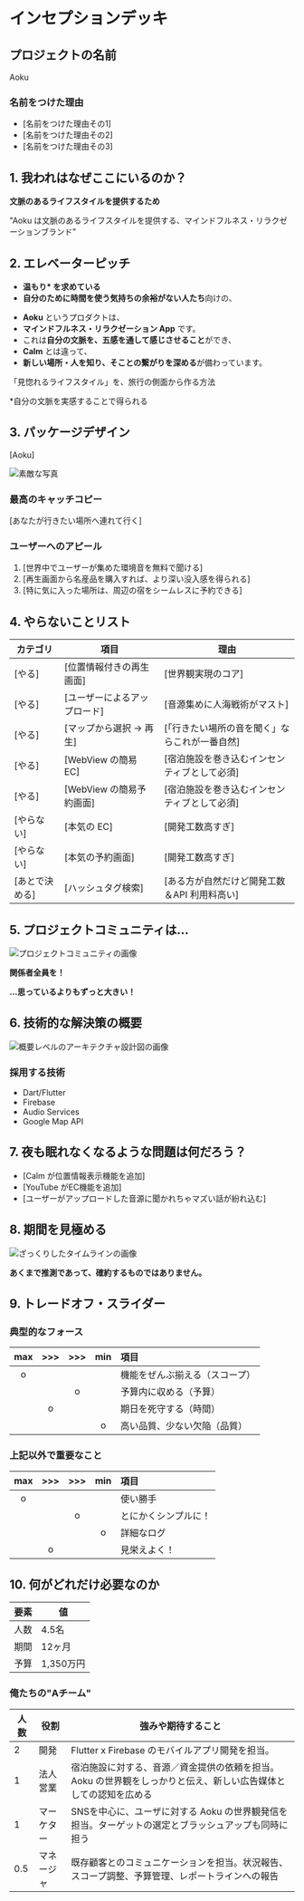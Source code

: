 # インセプションデッキ

## プロジェクトの名前

Aoku

### 名前をつけた理由

- [名前をつけた理由その1]
- [名前をつけた理由その2]
- [名前をつけた理由その3]

<div style="page-break-before:always">
</div>

## 1\. 我われはなぜここにいるのか？

<!--見惚れるライフスタイル-->

<!--↑-->

<!--情緒的なリラクゼーション？-->

<!--機械的なリラクゼーション ↔︎ 情緒的なリラクゼーション-->

<!--間にあるのは文脈／ストーリー-->

**文脈のあるライフスタイルを提供するため**

"Aoku は文脈のあるライフスタイルを提供する、マインドフルネス・リラクゼーションブランド"

<div style="page-break-before:always">
</div>

## 2\. エレベーターピッチ

<!--環境音に感情はないけど、それを聞くときに感情が生まれる-->
<!--温もり？-->
<!--誰も自分のことを見ていない感覚-->
<!--自分と関係のあるヒト・モノ・こと・時が温もりを感じさせてくれる-->
<!--温もりは自分と関係のあるヒト・モノ・こと・時とのつながりを実感することで得られる-->
<!--自分の影響力を-->

- **温もり\* を求めている**
- **自分のために時間を使う気持ちの余裕がない人たち**向けの、
<!-- 単に時間がないんじゃなくて、気持ちの余裕がない -->
<!-- リラクゼーションに価値を感じてくれる＆周りをケアする余裕がある人たち。 -->
<!-- 孤独感とはまた違う。自分に満足していない人たち -->
<!-- 周囲に自己肯定感を求めるのではなく、自分の中に求めている（何を？） -->
<!-- 内省することの大切さを理解している人たち？ -->
<!-- 新しい、柔軟性の高いライフスタイルを実現できる層 -->
<!-- 人生に追われてる感のない人たちに使ってほしい -->
<!-- 自分のために時間とお金を使う暮らしをしたい人たち -->
<!-- 「丁寧な暮らし」＝自分のために時間とお金を使う暮らし -->
- **Aoku** というプロダクトは、
- **マインドフルネス・リラクゼーション App** です。
- これは**自分の文脈を、五感を通して感じさせること**ができ、
- **Calm** とは違って、
- **新しい場所・人を知り、そことの繋がりを深める**が備わっています。
<!-- 文脈的な何か／誰にでも伝わる表現に -->

「見惚れるライフスタイル」を、旅行の側面から作る方法
<!--1. 新しい場所・人を知る-->
<!--2. すでに行った場所・人・時間との繋がりを深める-->

<!--1. は手軽にできそう-->
<!--2. は ~~実際に行かないとわからない？~~-->

<!-- 行ったことのある場所へ戻る＝愛着を持つ -->
<!-- ホテル側も戻ってきてほしい -->
<!-- 愛着を持つ -->
<!--  -->

<!-- Goodpatch の Podcast から -->
<!-- 顧客の成長を中長期的に整理する -->
<!--  -->

\*自分の文脈を実感することで得られる

<div style="page-break-before:always">
</div>

## 3\. パッケージデザイン

[Aoku]

![素敵な写真]()

### 最高のキャッチコピー

[あなたが行きたい場所へ連れて行く]

### ユーザーへのアピール

1. [世界中でユーザーが集めた環境音を無料で聞ける]
2. [再生画面から名産品を購入すれば、より深い没入感を得られる]
3. [特に気に入った場所は、周辺の宿をシームレスに予約できる]

<div style="page-break-before:always">
</div>

## 4\. やらないことリスト

カテゴリ   | 項目   | 理由
------ | -------- | --------------
[やる] | [位置情報付きの再生画面] | [世界観実現のコア]
[やる] | [ユーザーによるアップロード] | [音源集めに人海戦術がマスト]
[やる] | [マップから選択 → 再生] | [「行きたい場所の音を聞く」ならこれが一番自然]
[やる] | [WebView の簡易 EC] | [宿泊施設を巻き込むインセンティブとして必須]
[やる] | [WebView の簡易予約画面] | [宿泊施設を巻き込むインセンティブとして必須]
[やらない] | [本気の EC] | [開発工数高すぎ]
[やらない] | [本気の予約画面] | [開発工数高すぎ]
[あとで決める] | [ハッシュタグ検索] | [ある方が自然だけど開発工数＆API 利用料高い]

<div style="page-break-before:always">
</div>

## 5\. プロジェクトコミュニティは...

![プロジェクトコミュニティの画像]()

**関係者全員を！**

**...思っているよりもずっと大きい！**

<div style="page-break-before:always">
</div>

## 6\. 技術的な解決策の概要

![概要レベルのアーキテクチャ設計図の画像]()

### 採用する技術

- Dart/Flutter
- Firebase
- Audio Services
- Google Map API

<div style="page-break-before:always">
</div>

## 7\. 夜も眠れなくなるような問題は何だろう？

- [Calm が位置情報表示機能を追加]
- [YouTube がEC機能を追加]
- [ユーザーがアップロードした音源に聞かれちゃマズい話が紛れ込む]

<div style="page-break-before:always">
</div>

## 8\. 期間を見極める

![ざっくりしたタイムラインの画像]()

**あくまで推測であって、確約するものではありません。**

<div style="page-break-before:always">
</div>

## 9\. トレードオフ・スライダー

### 典型的なフォース

|  max  |  >>>  |  >>>  |  min  | 項目                       |
| :---: | :---: | :---: | :---: | :------------------------ |
|   o   |       |       |       |  機能をぜんぶ揃える（スコープ）|
|       |       |   o   |       |  予算内に収める（予算）       |
|       |   o   |       |       |  期日を死守する（時間）       |
|       |       |       |   o   |  高い品質、少ない欠陥（品質）  |

### 上記以外で重要なこと

|  max  |  >>>  |  >>>  |  min  | 項目                       |
| :---: | :---: | :---: | :---: | :------------------------ |
|   o   |       |       |       | 使い勝手                   |
|       |       |   o   |       | とにかくシンプルに！         |
|       |       |       |   o   | 詳細なログ                 |
|       |   o   |       |       | 見栄えよく！                |

<div style="page-break-before:always">
</div>

## 10\. 何がどれだけ必要なのか

要素 | 値
--- | -----
人数 | 4.5名
期間 | 12ヶ月
予算 | 1,350万円

### 俺たちの"Aチーム"

人数  | 役割     | 強みや期待すること
---- | ------- | ---------------------------------------------------------
2    | 開発    | Flutter x Firebase のモバイルアプリ開発を担当。
1    | 法人営業 | 宿泊施設に対する、音源／資金提供の依頼を担当。Aoku の世界観をしっかりと伝え、新しい広告媒体としての認知を広める
1    | マーケター | SNSを中心に、ユーザに対する Aoku の世界観発信を担当。ターゲットの選定とブラッシュアップも同時に担う
0.5  | マネージャ | 既存顧客とのコミュニケーションを担当。状況報告、スコープ調整、予算管理、レポートラインへの報告
